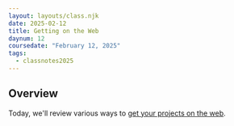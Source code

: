 ```yaml
---
layout: layouts/class.njk
date: 2025-02-12
title: Getting on the Web
daynum: 12
coursedate: "February 12, 2025"
tags:
  - classnotes2025
---
```


## Overview

Today, we'll review various ways to [get your projects on the web](../../topics/getting_on_the_web/).
